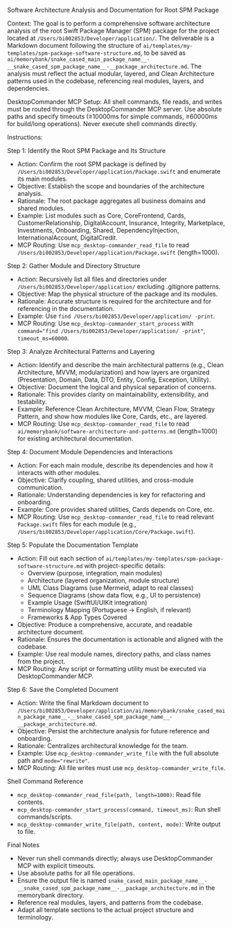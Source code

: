 Software Architecture Analysis and Documentation for Root SPM Package

Context: The goal is to perform a comprehensive software architecture analysis of the root Swift Package Manager (SPM)
package for the project located at `/Users/bi002853/Developer/application/`. The deliverable is a Markdown document
following the structure of `ai/templates/my-templates/spm-package-software-structure.md`, to be saved as
`ai/memorybank/snake_cased_main_package_name__-__snake_cased_spm_package_name__-__package_architecture.md`. The analysis
must reflect the actual modular, layered, and Clean Architecture patterns used in the codebase, referencing real
modules, layers, and dependencies.

DesktopCommander MCP Setup: All shell commands, file reads, and writes must be routed through the DesktopCommander MCP
server. Use absolute paths and specify timeouts (≥10000ms for simple commands, ≥60000ms for build/long operations).
Never execute shell commands directly.

Instructions:

Step 1: Identify the Root SPM Package and Its Structure

- Action: Confirm the root SPM package is defined by `/Users/bi002853/Developer/application/Package.swift` and enumerate
  its main modules.
- Objective: Establish the scope and boundaries of the architecture analysis.
- Rationale: The root package aggregates all business domains and shared modules.
- Example: List modules such as Core, CoreFrontend, Cards, CustomerRelationship, DigitalAccount, Insurance, Integrity,
  Marketplace, Investments, Onboarding, Shared, DependencyInjection, InternationalAccount, DigitalCredit.
- MCP Routing: Use `mcp_desktop-commander_read_file` to read `/Users/bi002853/Developer/application/Package.swift`
  (length=1000).

Step 2: Gather Module and Directory Structure

- Action: Recursively list all files and directories under `/Users/bi002853/Developer/application/` excluding .gitignore
  patterns.
- Objective: Map the physical structure of the package and its modules.
- Rationale: Accurate structure is required for the architecture and for referencing in the documentation.
- Example: Use `find /Users/bi002853/Developer/application/ -print`.
- MCP Routing: Use `mcp_desktop-commander_start_process` with
  `command="find /Users/bi002853/Developer/application/ -print"`, `timeout_ms=60000`.

Step 3: Analyze Architectural Patterns and Layering

- Action: Identify and describe the main architectural patterns (e.g., Clean Architecture, MVVM, modularization) and how
  layers are organized (Presentation, Domain, Data, DTO, Entity, Config, Exception, Utility).
- Objective: Document the logical and physical separation of concerns.
- Rationale: This provides clarity on maintainability, extensibility, and testability.
- Example: Reference Clean Architecture, MVVM, Clean Flow, Strategy Pattern, and show how modules like Core, Cards,
  etc., are layered.
- MCP Routing: Use `mcp_desktop-commander_read_file` to read `ai/memorybank/software-architecture-and-patterns.md`
  (length=1000) for existing architectural documentation.

Step 4: Document Module Dependencies and Interactions

- Action: For each main module, describe its dependencies and how it interacts with other modules.
- Objective: Clarify coupling, shared utilities, and cross-module communication.
- Rationale: Understanding dependencies is key for refactoring and onboarding.
- Example: Core provides shared utilities, Cards depends on Core, etc.
- MCP Routing: Use `mcp_desktop-commander_read_file` to read relevant `Package.swift` files for each module (e.g.,
  `/Users/bi002853/Developer/application/Core/Package.swift`).

Step 5: Populate the Documentation Template

- Action: Fill out each section of `ai/templates/my-templates/spm-package-software-structure.md` with project-specific
  details:
  - Overview (purpose, integration, main modules)
  - Architecture (layered organization, module structure)
  - UML Class Diagrams (use Mermeid, adapt to real classes)
  - Sequence Diagrams (show data flow, e.g., UI to persistence)
  - Example Usage (SwiftUI/UIKit integration)
  - Terminology Mapping (Portuguese → English, if relevant)
  - Frameworks & App Types Covered
- Objective: Produce a comprehensive, accurate, and readable architecture document.
- Rationale: Ensures the documentation is actionable and aligned with the codebase.
- Example: Use real module names, directory paths, and class names from the project.
- MCP Routing: Any script or formatting utility must be executed via DesktopCommander MCP.

Step 6: Save the Completed Document

- Action: Write the final Markdown document to
  `/Users/bi002853/Developer/application/ai/memorybank/snake_cased_main_package_name__-__snake_cased_spm_package_name__-__package_architecture.md`.
- Objective: Persist the architecture analysis for future reference and onboarding.
- Rationale: Centralizes architectural knowledge for the team.
- Example: Use `mcp_desktop-commander_write_file` with the full absolute path and `mode="rewrite"`.
- MCP Routing: All file writes must use `mcp_desktop-commander_write_file`.

Shell Command Reference

- `mcp_desktop-commander_read_file(path, length=1000)`: Read file contents.
- `mcp_desktop-commander_start_process(command, timeout_ms)`: Run shell commands/scripts.
- `mcp_desktop-commander_write_file(path, content, mode)`: Write output to file.

Final Notes

- Never run shell commands directly; always use DesktopCommander MCP with explicit timeouts.
- Use absolute paths for all file operations.
- Ensure the output file is named
  `snake_cased_main_package_name__-__snake_cased_spm_package_name__-__package_architecture.md` in the memorybank
  directory.
- Reference real modules, layers, and patterns from the codebase.
- Adapt all template sections to the actual project structure and terminology.
